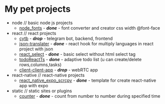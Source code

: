 # My pet projects

- node // basic node js projects
  - [node_fonts](node%2Fnode_fonts) - *__done__* - font converter and creator css width @font-face
- react // react projects
  - [cytb](react%2Fcytb) - *__drop__* - telegram bot, backend, frontend
  - [json-translater](react%2Fjson-translater) - *__done__* - react hook for multiply languages in react project with json
  - [react_select](react%2Freact_select) - *__done__* - basic select without html select tag
  - [todoReactTs](react%2FtodoReactTs) - *__done__* - adaptive todo list (u can create/delete rows,columns,tasks)
  - [client-client-app](react%2Fclient-client-app) - *__drop__* - webRTC app
- react-native // react-native projects
  - [react_native_expo_scrcpy](react-native%2Freact_native_expo_scrcpy) - *__done__* - template for create react-native app with expo
- static // static sites or plugins
  - [counter](static%2Fcounter) - *__done__* - count from number to number during specified time





